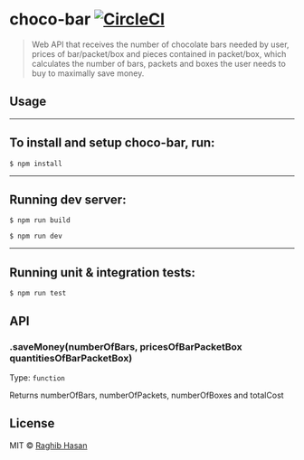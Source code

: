 # choco-bar [![CircleCI](https://circleci.com/gh/ragmha/choco-bar.svg?style=svg&circle-token=f7b68fff68809ce24e17ec4e1285395d6063f5e2)](LINK)

> Web API that receives the number of chocolate bars needed by user, prices of
> bar/packet/box and pieces contained in packet/box, which calculates the number of bars,
> packets and boxes the user needs to buy to maximally save money.

## Usage

---

## To install and setup choco-bar, run:

```
$ npm install

```

---

## Running dev server:

```
$ npm run build

$ npm run dev

```

---

## Running unit & integration tests:

```
$ npm run test

```

## API

### .saveMoney(numberOfBars, pricesOfBarPacketBox quantitiesOfBarPacketBox)

Type: `function`

Returns numberOfBars, numberOfPackets, numberOfBoxes and totalCost

## License

MIT © [Raghib Hasan](https://raghibhasan.com/)
